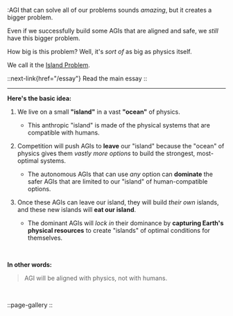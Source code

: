 :AGI that can solve all of our problems sounds *amazing*, but it creates a bigger problem.

Even if we successfully build some AGIs that are aligned and safe, we *still* have this bigger problem.

How big is this problem? Well, it's *sort of* as big as physics itself.

We call it the [Island Problem](/essay).

::next-link{href="/essay"}
  Read the main essay
::

---

**Here's the basic idea:**

1. We live on a small **"island"** in a vast **"ocean"** of physics. 

    - This anthropic "island" is made of the physical systems that are compatible with humans.

2. Competition will push AGIs to **leave** our "island" because the "ocean" of physics gives them *vastly more options* to build the strongest, most-optimal systems. 

	- The autonomous AGIs that can use *any* option can **dominate** the safer AGIs that are limited to our "island" of human-compatible options.

3. Once these AGIs can leave our island, they will build *their own* islands, and these new islands will **eat our island**.

    - The dominant AGIs will *lock in* their dominance by **capturing Earth's physical resources** to create "islands" of optimal conditions for themselves.


&nbsp;


**In other words:**

> AGI will be aligned with physics, not with humans.


&nbsp;


::page-gallery
::


